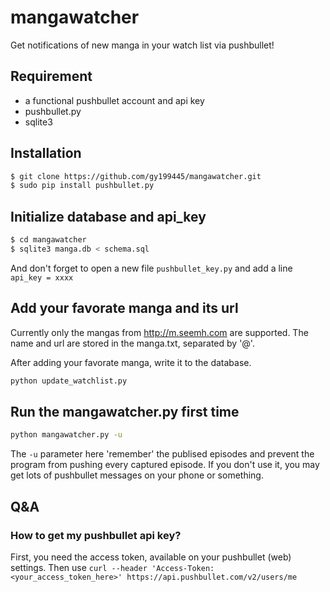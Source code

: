 # mangawatcher
Get notifications of new manga in your watch list via pushbullet!
## Requirement

  - a functional pushbullet account and api key
  - pushbullet.py
  - sqlite3

## Installation

```sh
$ git clone https://github.com/gy199445/mangawatcher.git
$ sudo pip install pushbullet.py
```

## Initialize database and api_key

```sh
$ cd mangawatcher
$ sqlite3 manga.db < schema.sql
```

And don't forget to open a new file `pushbullet_key.py` and add a line `api_key = xxxx`

## Add your favorate manga and its url

Currently only the mangas from http://m.seemh.com are supported. The name and url are stored in the manga.txt, separated by '@'.

After adding your favorate manga, write it to the database.

```sh
python update_watchlist.py
```

## Run the mangawatcher.py first time

```sh
python mangawatcher.py -u
```

The `-u` parameter here 'remember' the publised episodes and prevent the program from pushing every captured episode. If you don't use it, you may get lots of pushbullet messages on your phone or something.

## Q&A

### How to get my pushbullet api key?

First, you need the access token, available on your pushbullet (web) settings. Then use `curl --header 'Access-Token: <your_access_token_here>' https://api.pushbullet.com/v2/users/me`
